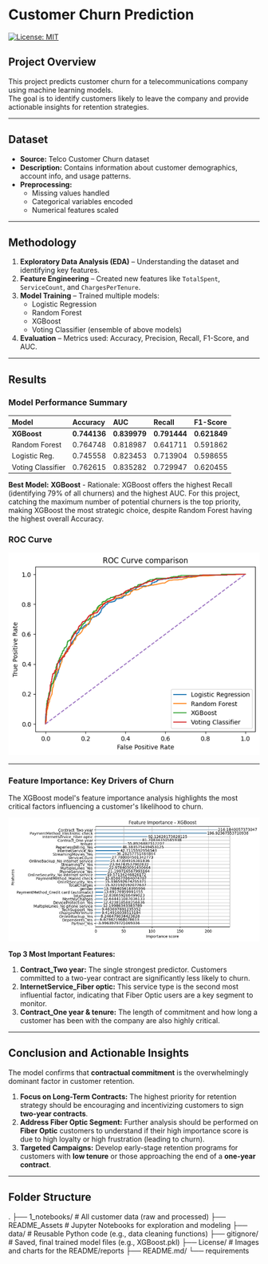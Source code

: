 # Customer Churn Prediction

[![License: MIT](https://img.shields.io/badge/License-MIT-yellow.svg)](LICENSE)

## Project Overview
This project predicts customer churn for a telecommunications company using machine learning models.  
The goal is to identify customers likely to leave the company and provide actionable insights for retention strategies.

---

## Dataset
- **Source:** Telco Customer Churn dataset  
- **Description:** Contains information about customer demographics, account info, and usage patterns.  
- **Preprocessing:**  
  - Missing values handled  
  - Categorical variables encoded  
  - Numerical features scaled  

---

## Methodology
1. **Exploratory Data Analysis (EDA)** – Understanding the dataset and identifying key features.  
2. **Feature Engineering** – Created new features like `TotalSpent`, `ServiceCount`, and `ChargesPerTenure`.  
3. **Model Training** – Trained multiple models:
   - Logistic Regression
   - Random Forest
   - XGBoost
   - Voting Classifier (ensemble of above models)
4. **Evaluation** – Metrics used: Accuracy, Precision, Recall, F1-Score, and AUC.  

---
## Results

### Model Performance Summary
| Model | Accuracy | AUC | Recall | F1-Score |
| :--- | :--- | :--- | :--- | :--- |
| **XGBoost** | **0.744136** | **0.839979** | **0.791444**|**0.621849** |
| Random Forest | 0.764748	| 0.818987 | 0.641711 |	0.591862 |
| Logistic Reg. | 0.745558	| 0.823453 | 0.713904 |	0.598655 |
| Voting Classifier |	0.762615 | 0.835282 | 0.729947 | 0.620455 |

**Best Model:** **XGBoost** - Rationale: XGBoost offers the highest Recall (identifying 79% of all churners) and the highest AUC. For this project, catching the maximum number of potential churners is the top priority, making XGBoost the most strategic choice, despite Random Forest having the highest overall Accuracy.

### ROC Curve
![ROC Curve](README_Assets/Roc-Curve-Comparison.png)

---

### Feature Importance: Key Drivers of Churn

The XGBoost model's feature importance analysis highlights the most critical factors influencing a customer's likelihood to churn.

![Feature Importance](README_Assets/Feature-importance-XGBoost.png)

**Top 3 Most Important Features:**
1.  **Contract_Two year:** The single strongest predictor. Customers committed to a two-year contract are significantly less likely to churn.
2.  **InternetService_Fiber optic:** This service type is the second most influential factor, indicating that Fiber Optic users are a key segment to monitor.
3.  **Contract_One year & tenure:** The length of commitment and how long a customer has been with the company are also highly critical.

---

## Conclusion and Actionable Insights

The model confirms that **contractual commitment** is the overwhelmingly dominant factor in customer retention.

1.  **Focus on Long-Term Contracts:** The highest priority for retention strategy should be encouraging and incentivizing customers to sign **two-year contracts**.
2.  **Address Fiber Optic Segment:** Further analysis should be performed on **Fiber Optic** customers to understand if their high importance score is due to high loyalty or high frustration (leading to churn).
3.  **Targeted Campaigns:** Develop early-stage retention programs for customers with **low tenure** or those approaching the end of a **one-year contract**.

---

## Folder Structure
.
├── 1_notebooks/                   # All customer data (raw and processed)
├── README_Assets                   # Jupyter Notebooks for exploration and modeling
├── data/                          # Reusable Python code (e.g., data cleaning functions)
├── gitignore/                    # Saved, final trained model files (e.g., XGBoost.pkl)
├── License/                    # Images and charts for the README/reports
├── README.md/
└── requirements
